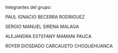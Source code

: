 Integrantes del grupo:

PAUL IGNACIO BECERRA RODRIGUEZ

SERGIO MANUEL SIRENA MALAGA

ALEJANDRA ESTEFANY MAMANI PAUCA

ROYER DIOSDADO CARCAUSTO CHOQUEHUANCA
